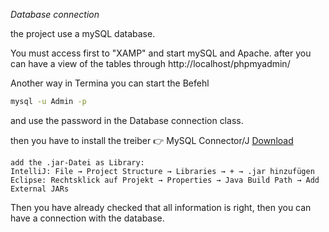 
*Database connection*

the project use a mySQL database.

You must access first to "XAMP" and start mySQL and Apache. 
after you can have a view of the tables through http://localhost/phpmyadmin/

Another way in Termina you can start the Befehl  
```bash  
mysql -u Admin -p 
```
and use the password in the Database connection class. 

then you have to install the treiber
       👉 MySQL Connector/J [Download](https://dev.mysql.com/downloads/connector/j/)
        
    add the .jar-Datei as Library:
    IntelliJ: File → Project Structure → Libraries → + → .jar hinzufügen
    Eclipse: Rechtsklick auf Projekt → Properties → Java Build Path → Add External JARs


Then you have already checked that all information is right, then you can have a connection with the database. 
